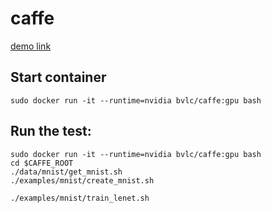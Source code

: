 # caffe
[demo link](http://caffe.berkeleyvision.org/gathered/examples/mnist.html)

## Start container
```
sudo docker run -it --runtime=nvidia bvlc/caffe:gpu bash
```

## Run the test:
```
sudo docker run -it --runtime=nvidia bvlc/caffe:gpu bash
cd $CAFFE_ROOT
./data/mnist/get_mnist.sh
./examples/mnist/create_mnist.sh

./examples/mnist/train_lenet.sh
```